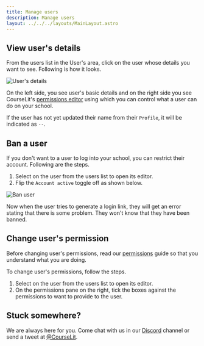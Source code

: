 ```yaml
---
title: Manage users
description: Manage users
layout: ../../../layouts/MainLayout.astro
---
```


## View user's details

From the users list in the User's area, click on the user whose details you want to see. Following is how it looks.

![User's details](/assets/users/user-details.png)

On the left side, you see user's basic details and on the right side you see CourseLit's [permissions editor](/en/users/persmissions) using which you can control what a user can do on your school.

If the user has not yet updated their name from their `Profile`, it will be indicated as `--`.

## Ban a user

If you don't want to a user to log into your school, you can restrict their account. Following are the steps.

1. Select on the user from the users list to open its editor.
2. Flip the `Account active` toggle off as shown below.

![Ban user](/assets/users/ban-user.png)

Now when the user tries to generate a login link, they will get an error stating that there is some problem. They won't know that they have been banned.

## Change user's permission

Before changing user's permissions, read our [permissions](/en/users/permissions) guide so that you understand what you are doing.

To change user's permissions, follow the steps.

1. Select on the user from the users list to open its editor.
2. On the permissions pane on the right, tick the boxes against the permissions to want to provide to the user.

## Stuck somewhere?

We are always here for you. Come chat with us in our <a href="https://discord.com/invite/GR4bQsN" target="_blank">Discord</a> channel or send a tweet at <a href="https://twitter.com/courselit" target="_blank">@CourseLit</a>.
